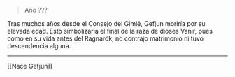> Año ???

Tras muchos años desde el Consejo del Gimlé, Gefjun moriría por su elevada edad. Esto simbolizaría el final de la raza de dioses Vanir, pues como en su vida antes del Ragnarök, no contrajo matrimonio ni tuvo descendencia alguna.

---

[[Nace Gefjun]]